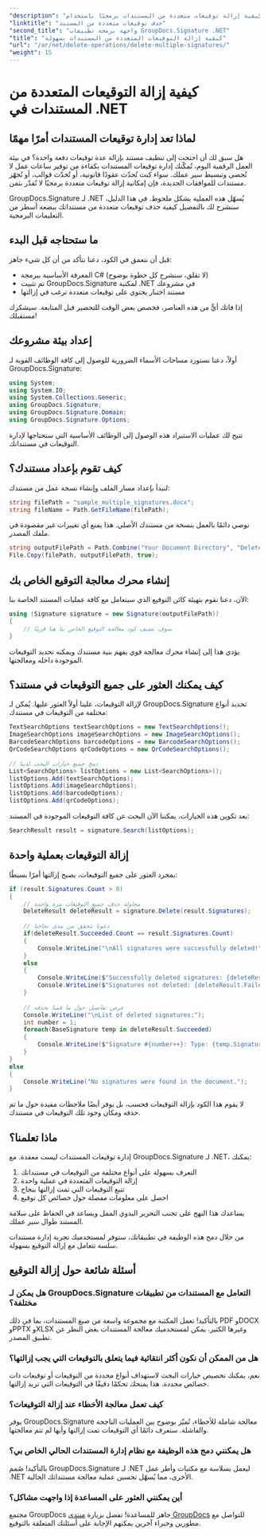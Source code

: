 ```yaml
---
"description": "تعرّف على كيفية إزالة توقيعات متعددة من المستندات برمجيًا باستخدام GroupDocs.Signature لـ .NET. إدارة مستندات بسيطة وفعّالة وفعّالة."
"linktitle": "حذف توقيعات متعددة من المستند"
"second_title": "واجهة برمجة تطبيقات GroupDocs.Signature .NET"
"title": "كيفية إزالة التوقيعات المتعددة من المستندات بسهولة"
"url": "/ar/net/delete-operations/delete-multiple-signatures/"
"weight": 15
---
```


# كيفية إزالة التوقيعات المتعددة من المستندات في .NET

## لماذا تعد إدارة توقيعات المستندات أمرًا مهمًا

هل سبق لك أن احتجت إلى تنظيف مستند بإزالة عدة توقيعات دفعة واحدة؟ في بيئة العمل الرقمية اليوم، تُمكّنك إدارة توقيعات المستندات بكفاءة من توفير ساعات عمل لا تُحصى وتبسيط سير عملك. سواء كنت تُحدّث عقودًا قانونية، أو تُحدّث قوالب، أو تُجهّز مستندات للموافقات الجديدة، فإن إمكانية إزالة توقيعات متعددة برمجيًا لا تُقدّر بثمن.

GroupDocs.Signature لـ .NET يُسهّل هذه العملية بشكل ملحوظ. في هذا الدليل، سنشرح لك بالتفصيل كيفية حذف توقيعات متعددة من مستنداتك ببضعة أسطر من التعليمات البرمجية.

## ما ستحتاجه قبل البدء

قبل أن نتعمق في الكود، دعنا نتأكد من أن كل شيء جاهز:

* المعرفة الأساسية ببرمجة C# (لا تقلق، سنشرح كل خطوة بوضوح)
* تم تثبيت GroupDocs.Signature لمكتبة .NET في مشروعك
* مستند اختبار يحتوي على توقيعات متعددة ترغب في إزالتها

إذا فاتك أيٌّ من هذه العناصر، فخصص بعض الوقت للتحضير قبل المتابعة. سيشكرك مستقبلك!

## إعداد بيئة مشروعك

أولاً، دعنا نستورد مساحات الأسماء الضرورية للوصول إلى كافة الوظائف القوية لـ GroupDocs.Signature:

```csharp
using System;
using System.IO;
using System.Collections.Generic;
using GroupDocs.Signature;
using GroupDocs.Signature.Domain;
using GroupDocs.Signature.Options;
```

تتيح لك عمليات الاستيراد هذه الوصول إلى الوظائف الأساسية التي ستحتاجها لإدارة التوقيعات في مستنداتك.

## كيف تقوم بإعداد مستندك؟

لنبدأ بإعداد مسار الملف وإنشاء نسخة عمل من مستندك:

```csharp
string filePath = "sample_multiple_signatures.docx";
string fileName = Path.GetFileName(filePath);
```

نوصي دائمًا بالعمل بنسخة من مستندك الأصلي. هذا يمنع أي تغييرات غير مقصودة في ملفك المصدر.

```csharp
string outputFilePath = Path.Combine("Your Document Directory", "DeleteMultiple", fileName);
File.Copy(filePath, outputFilePath, true);
```

## إنشاء محرك معالجة التوقيع الخاص بك

الآن، دعنا نقوم بتهيئة كائن التوقيع الذي سيتعامل مع كافة عمليات المستند الخاصة بنا:

```csharp
using (Signature signature = new Signature(outputFilePath))
{
    // سوف نضيف كود معالجة التوقيع الخاص بنا هنا قريبًا
}
```

يؤدي هذا إلى إنشاء محرك معالجة قوي يفهم بنية مستندك ويمكنه تحديد التوقيعات الموجودة داخله ومعالجتها.

## كيف يمكنك العثور على جميع التوقيعات في مستند؟

لإزالة التوقيعات، علينا أولاً العثور عليها. يُمكن لـ GroupDocs.Signature تحديد أنواع مختلفة من التوقيعات في مستندك:

```csharp
TextSearchOptions textSearchOptions = new TextSearchOptions();
ImageSearchOptions imageSearchOptions = new ImageSearchOptions();
BarcodeSearchOptions barcodeOptions = new BarcodeSearchOptions();
QrCodeSearchOptions qrCodeOptions = new QrCodeSearchOptions();

// دمج جميع خيارات البحث لدينا
List<SearchOptions> listOptions = new List<SearchOptions>();
listOptions.Add(textSearchOptions);
listOptions.Add(imageSearchOptions);
listOptions.Add(barcodeOptions);
listOptions.Add(qrCodeOptions);
```

بعد تكوين هذه الخيارات، يمكننا الآن البحث عن كافة التوقيعات الموجودة في المستند:

```csharp
SearchResult result = signature.Search(listOptions);
```

## إزالة التوقيعات بعملية واحدة

بمجرد العثور على جميع التوقيعات، يصبح إزالتها أمرًا بسيطًا:

```csharp
if (result.Signatures.Count > 0)
{
    // محاولة حذف جميع التوقيعات مرة واحدة
    DeleteResult deleteResult = signature.Delete(result.Signatures);
    
    // دعونا نتحقق من مدى نجاحنا
    if(deleteResult.Succeeded.Count == result.Signatures.Count)
    {
        Console.WriteLine("\nAll signatures were successfully deleted!");                        
    }
    else
    {
        Console.WriteLine($"Successfully deleted signatures: {deleteResult.Succeeded.Count}");
        Console.WriteLine($"Signatures not deleted: {deleteResult.Failed.Count}");
    }
    
    // عرض تفاصيل حول ما قمنا بحذفه
    Console.WriteLine("\nList of deleted signatures:");
    int number = 1;
    foreach(BaseSignature temp in deleteResult.Succeeded)
    {
        Console.WriteLine($"Signature #{number++}: Type: {temp.SignatureType} Id:{temp.SignatureId}, Location: {temp.Left}x{temp.Top}. Size: {temp.Width}x{temp.Height}");
    }
}
else
{
    Console.WriteLine("No signatures were found in the document.");
}
```

لا يقوم هذا الكود بإزالة التوقيعات فحسب، بل يوفر أيضًا ملاحظات مفيدة حول ما تم حذفه ومكان وجود تلك التوقيعات في مستندك.

## ماذا تعلمنا؟

إدارة توقيعات المستندات ليست معقدة. مع GroupDocs.Signature لـ .NET، يمكنك:

1. التعرف بسهولة على أنواع مختلفة من التوقيعات في مستنداتك
2. إزالة التوقيعات المتعددة في عملية واحدة
3. تتبع التوقيعات التي تمت إزالتها بنجاح
4. احصل على معلومات مفصلة حول خصائص كل توقيع

يساعدك هذا النهج على تجنب التحرير اليدوي الممل ويساعد في الحفاظ على سلامة المستند طوال سير عملك.

من خلال دمج هذه الوظيفة في تطبيقاتك، ستوفر لمستخدميك تجربة إدارة مستندات سلسة تتعامل مع إزالة التوقيع بسهولة.

## أسئلة شائعة حول إزالة التوقيع

### هل يمكن لـ GroupDocs.Signature التعامل مع المستندات من تطبيقات مختلفة؟
بالتأكيد! تعمل المكتبة مع مجموعة واسعة من صيغ المستندات، بما في ذلك PDF وDOCX وPPTX وXLSX وغيرها الكثير. يمكن لمستخدميك معالجة المستندات بغض النظر عن تطبيق المصدر.

### هل من الممكن أن نكون أكثر انتقائية فيما يتعلق بالتوقيعات التي يجب إزالتها؟
نعم، يمكنك تخصيص خيارات البحث لاستهداف أنواع محددة من التوقيعات أو توقيعات ذات خصائص محددة. هذا يمنحك تحكمًا دقيقًا في التوقيعات التي تريد إزالتها.

### كيف تعمل معالجة الأخطاء عند إزالة التوقيعات؟
يوفر GroupDocs.Signature معالجة شاملة للأخطاء، تُميّز بوضوح بين العمليات الناجحة والفاشلة. ستعرف دائمًا أي التوقيعات تمت إزالتها وأيها لم تتم معالجتها.

### هل يمكنني دمج هذه الوظيفة مع نظام إدارة المستندات الحالي الخاص بي؟
بالتأكيد! صُمم GroupDocs.Signature لـ .NET ليعمل بسلاسة مع مكتبات وأطر عمل .NET الأخرى، مما يُسهّل تحسين عملية معالجة مستنداتك الحالية.

### أين يمكنني العثور على المساعدة إذا واجهت مشاكل؟
مجتمع GroupDocs جاهز للمساعدة! تفضل بزيارة [منتدى GroupDocs](https://forum.groupdocs.com/c/signature/13) للتواصل مع مطورين وخبراء آخرين يمكنهم الإجابة على أسئلتك المتعلقة بالتوقيع.